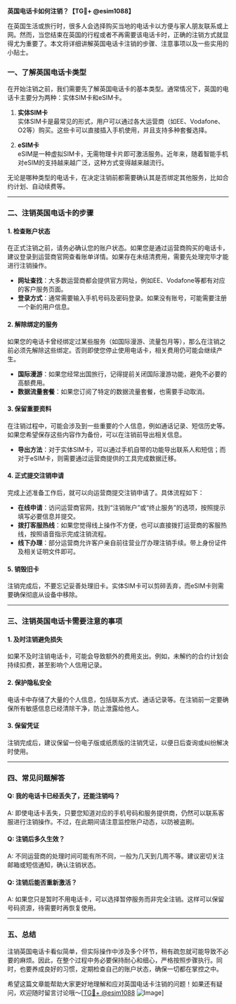 **英国电话卡如何注销？【TG💪+ @esim1088】**

在英国生活或旅行时，很多人会选择购买当地的电话卡以方便与家人朋友联系或上网。然而，当您结束在英国的行程或者不再需要该电话卡时，正确的注销方式就显得尤为重要了。本文将详细讲解英国电话卡注销的步骤、注意事项以及一些实用的小贴士。

### 一、了解英国电话卡类型

在开始注销之前，我们需要先了解英国电话卡的基本类型。通常情况下，英国的电话卡主要分为两种：实体SIM卡和eSIM卡。

1. **实体SIM卡**  
   实体SIM卡是最常见的形式，用户可以通过各大运营商（如EE、Vodafone、O2等）购买。这些卡可以直接插入手机使用，并且支持多种套餐选择。

2. **eSIM卡**  
   eSIM是一种虚拟SIM卡，无需物理卡片即可激活服务。近年来，随着智能手机对eSIM的支持越来越广泛，这种方式变得越来越流行。

无论是哪种类型的电话卡，在决定注销前都需要确认其是否绑定其他服务，比如合约计划、自动续费等。

---

### 二、注销英国电话卡的步骤

#### 1. **检查账户状态**
   在正式注销之前，请务必确认您的账户状态。如果您是通过运营商购买的电话卡，建议登录到运营商官网查看账单详情。如果存在未结清费用，需要先处理完毕才能进行注销操作。

   - **网址查找**：大多数运营商都会提供官方网址，例如EE、Vodafone等都有对应的客户服务页面。
   - **登录方式**：通常需要输入手机号码及密码登录。如果没有账号，可能需要注册一个新的用户信息。

#### 2. **解除绑定的服务**
   如果您的电话卡曾经绑定过某些服务（如国际漫游、流量包月等），那么在注销之前必须先解除这些绑定。否则即使您停止使用电话卡，相关费用仍可能会继续产生。

   - **国际漫游**：如果您经常出国旅行，记得提前关闭国际漫游功能，避免不必要的高额费用。
   - **数据流量套餐**：如果您订阅了特定的数据流量套餐，也需要手动取消。

#### 3. **保留重要资料**
   在注销过程中，可能会涉及到一些重要的个人信息，例如通话记录、短信历史等。如果您希望保存这些内容作为备份，可以在注销前导出相关信息。

   - **导出方法**：对于实体SIM卡，可以通过手机自带的功能导出联系人和短信；而对于eSIM卡，则需要通过运营商提供的工具完成数据迁移。

#### 4. **正式提交注销申请**
   完成上述准备工作后，就可以向运营商提交注销申请了。具体流程如下：

   - **在线申请**：访问运营商官网，找到“注销账户”或“终止服务”的选项，按照提示填写必要信息并提交。
   - **拨打客服热线**：如果您觉得线上操作不方便，也可以直接拨打运营商的客服热线，按照语音指示完成注销流程。
   - **线下办理**：部分运营商允许客户亲自前往营业厅办理注销手续。带上身份证件及相关证明文件即可。

#### 5. **销毁旧卡**
   注销完成后，不要忘记妥善处理旧卡。实体SIM卡可以剪碎丢弃，而eSIM卡则需要确保彻底从设备中移除。

---

### 三、注销英国电话卡需要注意的事项

#### 1. **及时注销避免损失**
   如果不及时注销电话卡，可能会导致额外的费用支出。例如，未解约的合约计划会持续扣费，甚至影响个人信用记录。

#### 2. **保护隐私安全**
   电话卡中存储了大量的个人信息，包括联系方式、通话记录等。在注销前一定要确保所有敏感信息已经清除干净，防止泄露给他人。

#### 3. **保留凭证**
   注销完成后，建议保留一份电子版或纸质版的注销凭证，以便日后查询或纠纷解决时使用。

---

### 四、常见问题解答

#### Q: 我的电话卡已经丢失了，还能注销吗？
A: 即使电话卡丢失，只要您知道对应的手机号码和服务提供商，仍然可以联系客服进行注销操作。不过，在此期间请注意监控账户动态，以防被盗刷。

#### Q: 注销后多久生效？
A: 不同运营商的处理时间可能有所不同，一般为几天到几周不等。建议密切关注邮箱或短信通知，确认注销状态。

#### Q: 注销后能否重新激活？
A: 如果您只是暂时不用电话卡，可以选择暂停服务而非完全注销。这样可以保留号码资源，待需要时再恢复使用。

---

### 五、总结

注销英国电话卡看似简单，但实际操作中涉及多个环节，稍有疏忽就可能导致不必要的麻烦。因此，在整个过程中务必要保持耐心和细心，严格按照步骤执行。同时，也要养成良好的习惯，定期检查自己的账户状态，确保一切都在掌控之中。

希望这篇文章能帮助大家更好地理解和应对英国电话卡注销的问题！如果还有疑问，欢迎随时留言讨论哦～[[TG💪+ @esim1088](https://t.me/s/esim1088) ![Image](https://i.postimg.cc/4NQfJmqS/Snipaste-2025-05-13-00-14-12.png)]